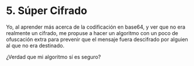 # 5. Súper Cifrado

Yo, al aprender más acerca de la codificación en base64, y ver que no era realmente un cifrado, me propuse a hacer un algoritmo con un poco de ofuscación extra para prevenir que el mensaje fuera descifrado por alguien al que no era destinado.

¿Verdad que mi algoritmo sí es seguro?
